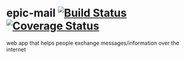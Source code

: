 # epic-mail [![Build Status](https://travis-ci.org/ola357/epic-mail.svg?branch=bg-travis-build-failing-164583983)](https://travis-ci.org/ola357/epic-mail)           [![Coverage Status](https://coveralls.io/repos/github/ola357/epic-mail/badge.svg?branch=ft-test-code-coverage-reporting-164516851)](https://coveralls.io/github/ola357/epic-mail?branch=bg-travis-build-failing-164583983)


web app that helps people exchange messages/information over the internet

